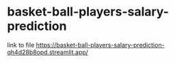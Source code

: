 # basket-ball-players-salary-prediction
link to file https://basket-ball-players-salary-prediction-qh4d28b8opd.streamlit.app/
